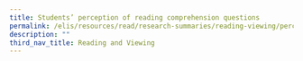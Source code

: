 ```yaml
---
title: Students’ perception of reading comprehension questions
permalink: /elis/resources/read/research-summaries/reading-viewing/perception-of-reading-comprehension-question/
description: ""
third_nav_title: Reading and Viewing
---
```

